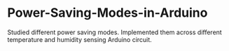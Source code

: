# Power-Saving-Modes-in-Arduino
Studied different power saving modes. Implemented them across different temperature and humidity sensing Arduino circuit.
